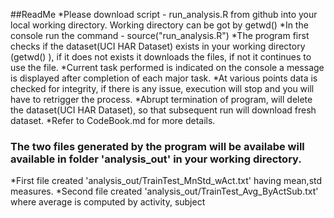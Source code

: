
##ReadMe
*Please download script - run_analysis.R from github into your local working directory. Working directory can be got by getwd()
*In the console run the command - source("run_analysis.R")
*The program first checks if the dataset(UCI HAR Dataset) exists in your working directory (getwd() ), if it does not exists it
downloads the files, if not it continues to use the file.
*Current task performed is indicated on the console a message is displayed after completion of each major task.
*At various points data is checked for integrity, if there is any issue, execution will stop and you will have to retrigger
the process.
*Abrupt termination of program, will delete the dataset(UCI HAR Dataset), so that subsequent run will download fresh dataset.
*Refer to CodeBook.md for more details.

### The two files generated by the program will be availabe will available in folder 'analysis_out' in your working directory.
*First file created 'analysis_out/TrainTest_MnStd_wAct.txt' having mean,std measures.
*Second file created 'analysis_out/TrainTest_Avg_ByActSub.txt' where average is computed by activity, subject

